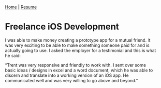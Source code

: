 [Home](https://trentcallan.github.io/) | [Resume](resume.md)

# Freelance iOS Development

I was able to make money creating a prototype app for a mutual friend.  It was very exciting to be able to make something someone paid for and is actually going to use.  I asked the employer for a testimonial and this is what he said: 

“Trent was very responsive and friendly to work with. I sent over some basic ideas / designs in excel and a word document, which he was able to discern and translate into a working version of an iOS app. He communicated well and was very willing to go above and beyond.” 
